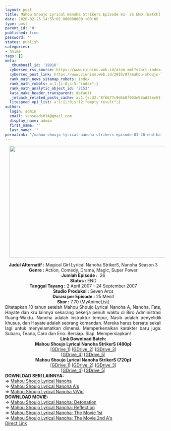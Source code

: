 ```yaml
---
layout: post
title: Mahou Shoujo Lyrical Nanoha StrikerS Episode 01- 26 END [Batch] Subtitle Indonesia
date: 2020-02-25 14:55:02.000000000 +00:00
type: post
parent_id: '0'
published: true
password: ''
status: publish
categories:
- Anime
tags: []
meta:
  _thumbnail_id: '19910'
  cyberseo_rss_source: https://www.ciunime.web.id/atom.xml?start-index=1201&max-results=150
  cyberseo_post_link: https://www.ciunime.web.id/2019/07/mahou-shoujo-lyrical-nanoha-strikers.html
  rank_math_news_sitemap_robots: index
  rank_math_robots: a:1:{i:0;s:5:"index";}
  rank_math_analytic_object_id: '2153'
  kata_make_header_transparent: default
  _jetpack_related_posts_cache: a:1:{s:32:"8f6677c9d6b0f903e98ad32ec61f8deb";a:2:{s:7:"expires";i:1654420231;s:7:"payload";a:0:{}}}
  litespeed_vpi_list: a:1:{i:0;s:12:"empty result";}
author:
  login: admin
  email: senseads014@gmail.com
  display_name: admin
  first_name: ''
  last_name: ''
permalink: "/mahou-shoujo-lyrical-nanoha-strikers-episode-01-26-end-batch-subtitle-indonesia/"
---
```

<div class="separator" style="clear: both; text-align: center;"><a href="https://1.bp.blogspot.com/-jpqNYJBOGyo/XSYLeu_Yw0I/AAAAAAAAbXQ/mLEPMzyv2SIpB9FqI8xyf8O7rCqskptlgCLcBGAs/s1600/Mahou%2BShoujo%2BLyrical%2BNanoha%2BStrikerS.jpg" imageanchor="1" style="margin-left: 1em; margin-right: 1em;"><img border="0" data-original-height="720" data-original-width="1280" height="360" src="{{ site.baseurl }}/assets/2020/02/Mahou%2BShoujo%2BLyrical%2BNanoha%2BStrikerS.jpg" width="640" /></a></div>
<p>
<div style="text-align: center;"><b>Judul</b><b><b> Alternatif</b> :</b> Magical Girl Lyrical Nanoha StrikerS, Nanoha Season 3</div>
<div style="text-align: center;"><b><b>Genre :</b></b> Action, Comedy, Drama, Magic, Super Power</div>
<div style="text-align: center;"><b>Jumlah Episode :</b>&nbsp; 26<br /><b>Status :&nbsp;</b>END<br /><b>Tanggal Tayang :</b> 2 April 2007 - 24 September 2007<br /><b>Studio Produksi :</b> Seven Arcs<br /><b>Durasi per Episode :</b> 25 Menit</div>
<div style="text-align: center;"><b>Skor :</b> 7.70 (MyAnimeList)</div>
<div style="text-align: center;"></div>
<div style="text-align: justify;">Ditetapkan 10 tahun setelah Mahou Shoujo Lyrical Nanoha A, Nanoha, Fate, Hayate dan kru lainnya sekarang bekerja penuh waktu di Biro Administrasi Ruang-Waktu. Nanoha adalah instruktur tempur, Nasib adalah penyelidik khusus, dan Hayate adalah seorang komandan. Mereka harus bersatu sekali lagi untuk menyelamatkan dimensi. Memperkenalkan karakter baru juga: Subaru, Teana, Caro dan Erio. Bersiap. Siap. Mempersiapkan!</div>
<div style="text-align: justify;"></div>
<div style="text-align: justify;"></div>
<div style="text-align: center;"><b>Link Download Batch:</b></div>
<div style="text-align: center;"><b>Mahou Shoujo Lyrical Nanoha StrikerS (480p)</b></div>
<div style="text-align: center;">[<a href="https://drive.google.com/uc?export=download&amp;id=15TXLfdFi2sH3JL7Gj-yzpsUYPM9EDP7g" target="_blank" rel="noopener">GDrive_1</a>] [<a href="https://drive.google.com/uc?export=download&amp;id=1yAPa0jBUxFbaYzb72Q78igxQKkUYKgZd" target="_blank" rel="noopener">GDrive_2</a>] [<a href="https://drive.google.com/uc?export=download&amp;id=1LfnWJvPAlh_d4LHhVuDFh0eJ-axnaMjS" target="_blank" rel="noopener">GDrive_3</a>]<br />[<a href="https://docs.google.com/uc?id=15qngChSax7ZIk3AGZqZxro6NyNwduDup" target="_blank" rel="noopener">GDrive_4</a>] [<a href="https://docs.google.com/uc?id=1VR9u4fieiXJgtcFO-9QTv4bf2QSi70Ch" target="_blank" rel="noopener">GDrive_5</a>]</div>
<div style="text-align: center;"><b>Mahou Shoujo Lyrical Nanoha StrikerS (720p)</b><br />[<a href="https://drive.google.com/uc?export=download&amp;id=11ZhGvSCFdsbxBFHaJn4fmCB1tA0n6rHS" target="_blank" rel="noopener">GDrive_1</a>] [<a href="https://drive.google.com/uc?export=download&amp;id=16xjKBiZ6Ee9DkbJYWDyqH9Yiw5EiezH4" target="_blank" rel="noopener">GDrive_2</a>] [<a href="https://drive.google.com/uc?export=download&amp;id=1IxDRyGnuI70mGU3MU9a6vMaXTPiDeoDv" target="_blank" rel="noopener">GDrive_3</a>]<br />[<a href="https://drive.google.com/uc?id=141QXKNp_1qArJQJl1ZAofliUirAA9UuT" target="_blank" rel="noopener">GDrive_4</a>] [<a href="https://drive.google.com/uc?id=1Tc9n1_F3XSA4hEgXMTH1pPzxU9x-XcJV" target="_blank" rel="noopener">GDrive_5</a>]
<div style="text-align: left;"></div>
<div style="text-align: left;"></div>
<div style="text-align: left;"><b>DOWNLOAD SERI LAINNYA:</b></div>
<div style="text-align: left;"></div>
<div style="text-align: left;">=&gt;&nbsp;<a href="https://www.ciunime.web.id/2019/07/mahou-shoujo-lyrical-nanoha-episode-01.html" target="_blank" rel="noopener">Mahou Shoujo Lyrical Nanoha</a></div>
<div style="text-align: left;">=&gt;&nbsp;<a href="https://www.ciunime.web.id/2019/07/mahou-shoujo-lyrical-nanoha-as-episode.html" target="_blank" rel="noopener">Mahou Shoujo Lyrical Nanoha A's</a></div>
<div style="text-align: left;">=&gt;&nbsp;<a href="https://www.ciunime.web.id/2019/07/mahou-shoujo-lyrical-nanoha-vivid.html" target="_blank" rel="noopener">Mahou Shoujo Lyrical Nanoha ViVid</a></div>
<div style="text-align: left;"></div>
<div style="text-align: left;"><b>DOWNLOAD MOVIE:</b></div>
<div style="text-align: left;"></div>
<div style="text-align: left;">=&gt;&nbsp;<a href="https://www.ciunime.web.id/2019/07/mahou-shoujo-lyrical-nanoha-detonation.html" target="_blank" rel="noopener">Mahou Shoujo Lyrical Nanoha: Detonation</a></div>
<div style="text-align: left;">=&gt;&nbsp;<a href="https://www.ciunime.web.id/2019/06/mahou-shoujo-lyrical-nanoha-reflection.html" target="_blank" rel="noopener">Mahou Shoujo Lyrical Nanoha: Reflection</a></div>
<div style="text-align: left;">=&gt;&nbsp;<a href="https://www.ciunime.web.id/2019/01/mahou-shoujo-lyrical-nanoha-movie-1st.html" target="_blank" rel="noopener">Mahou Shoujo Lyrical Nanoha: The Movie 1st</a></div>
<div style="text-align: left;">=&gt;&nbsp;<a href="https://www.ciunime.web.id/2019/01/mahou-shoujo-lyrical-nanoha-movie-2nd.html" target="_blank" rel="noopener">Mahou Shoujo Lyrical Nanoha: The Movie 2nd A's</a></div>
<div style="text-align: left;"></div>
</div>
<link rel="stylesheet" href="https://cdnjs.cloudflare.com/ajax/libs/font-awesome/4.7.0/css/font-awesome.min.css" />
<div class="divbtn"> <a href="https://handymansurrender.com/fihup8buzv?key=94550f7ce39444073321dde3b8782f97" class="btn"><i class="fa fa-download"></i> Direct Link</a> </div>
